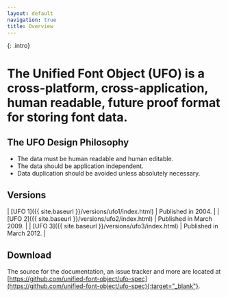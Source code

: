 ```yaml
---
layout: default
navigation: true
title: Overview
---
```


{: .intro}
# The Unified Font Object (UFO) is a cross-platform, cross-application, human readable, future proof format for storing font data.

## The UFO Design Philosophy

* The data must be human readable and human editable.
* The data should be application independent.
* Data duplication should be avoided unless absolutely necessary.

## Versions

| [UFO 1]({{ site.baseurl }}/versions/ufo1/index.html) | Published in 2004. |
| [UFO 2]({{ site.baseurl }}/versions/ufo2/index.html) | Published in March 2009. |
| [UFO 3]({{ site.baseurl }}/versions/ufo3/index.html) | Published in March 2012. |

## Download

The source for the documentation, an issue tracker and more are located at [https://github.com/unified-font-object/ufo-spec](https://github.com/unified-font-object/ufo-spec){:target="_blank"}.
